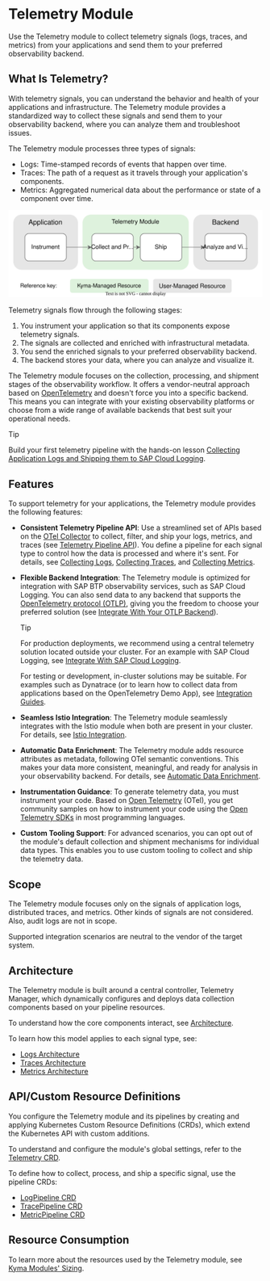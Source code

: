 # Telemetry Module

Use the Telemetry module to collect telemetry signals (logs, traces, and metrics) from your applications and send them to your preferred observability backend.

## What Is Telemetry?

With telemetry signals, you can understand the behavior and health of your applications and infrastructure. The Telemetry module provides a standardized way to collect these signals and send them to your observability backend, where you can analyze them and troubleshoot issues.

The Telemetry module processes three types of signals:

- Logs: Time-stamped records of events that happen over time.
- Traces: The path of a request as it travels through your application's components.
- Metrics: Aggregated numerical data about the performance or state of a component over time.

![Stages of Observability](./assets/telemetry-stages.drawio.svg)

Telemetry signals flow through the following stages:

1. You instrument your application so that its components expose telemetry signals.
2. The signals are collected and enriched with infrastructural metadata.
3. You send the enriched signals to your preferred observability backend.
4. The backend stores your data, where you can analyze and visualize it.

The Telemetry module focuses on the collection, processing, and shipment stages of the observability workflow. It offers a vendor-neutral approach based on [OpenTelemetry](https://opentelemetry.io/) and doesn't force you into a specific backend. This means you can integrate with your existing observability platforms or choose from a wide range of available backends that best suit your operational needs.

> [!TIP]
> Build your first telemetry pipeline with the hands-on lesson [Collecting Application Logs and Shipping them to SAP Cloud Logging](https://learning.sap.com/learning-journeys/developing-applications-in-sap-btp-kyma-runtime/collecting-application-logs-and-shipping-to-sap-cloud-logging).

## Features

To support telemetry for your applications, the Telemetry module provides the following features:

- **Consistent Telemetry Pipeline API**: Use a streamlined set of APIs based on the [OTel Collector](https://opentelemetry.io/docs/collector/) to collect, filter, and ship your logs, metrics, and traces (see [Telemetry Pipeline API](pipelines.md)). You define a pipeline for each signal type to control how the data is processed and where it's sent. For details, see [Collecting Logs](./collecting-logs/README.md), [Collecting Traces](./collecting-traces/README.md), and [Collecting Metrics](./collecting-metrics/README.md).

- **Flexible Backend Integration**: The Telemetry module is optimized for integration with SAP BTP observability services, such as SAP Cloud Logging. You can also send data to any backend that supports the [OpenTelemetry protocol (OTLP)](https://opentelemetry.io/docs/specs/otel/protocol/), giving you the freedom to choose your preferred solution (see [Integrate With Your OTLP Backend](./integrate-otlp-backend/)).

  > [!TIP]
  > For production deployments, we recommend using a central telemetry solution located outside your cluster. For an example with SAP Cloud Logging, see [Integrate With SAP Cloud Logging](./integration/sap-cloud-logging/README.md).
  >
  > For testing or development, in-cluster solutions may be suitable. For examples such as Dynatrace (or to learn how to collect data from applications based on the OpenTelemetry Demo App), see [Integration Guides](https://kyma-project.io/#/telemetry-manager/user/integration/README).

- **Seamless Istio Integration**: The Telemetry module seamlessly integrates with the Istio module when both are present in your cluster. For details, see [Istio Integration](./architecture/istio-integration.md).

- **Automatic Data Enrichment**: The Telemetry module adds resource attributes as metadata, following OTel semantic conventions. This makes your data more consistent, meaningful, and ready for analysis in your observability backend. For details, see [Automatic Data Enrichment](./filter-and-process/automatic-data-enrichment.md).

- **Instrumentation Guidance**: To generate telemetry data, you must instrument your code. Based on [Open Telemetry](https://opentelemetry.io/) (OTel), you get community samples on how to instrument your code using the [Open Telemetry SDKs](https://opentelemetry.io/docs/languages/) in most programming languages.

- **Custom Tooling Support**: For advanced scenarios, you can opt out of the module's default collection and shipment mechanisms for individual data types. This enables you to use custom tooling to collect and ship the telemetry data.

## Scope

The Telemetry module focuses only on the signals of application logs, distributed traces, and metrics. Other kinds of signals are not considered. Also, audit logs are not in scope.

Supported integration scenarios are neutral to the vendor of the target system.

## Architecture

The Telemetry module is built around a central controller, Telemetry Manager, which dynamically configures and deploys data collection components based on your pipeline resources.

To understand how the core components interact, see [Architecture](architecture/README.md).

To learn how this model applies to each signal type, see:

- [Logs Architecture](./architecture/logs-architecture.md)
- [Traces Architecture](./architecture/traces-architecture.md)
- [Metrics Architecture](./architecture/metrics-architecture.md)

## API/Custom Resource Definitions

You configure the Telemetry module and its pipelines by creating and applying Kubernetes Custom Resource Definitions (CRDs), which extend the Kubernetes API with custom additions.

To understand and configure the module's global settings, refer to the [Telemetry CRD](./resources/01-telemetry.md).

To define how to collect, process, and ship a specific signal, use the pipeline CRDs:

- [LogPipeline CRD](./resources/02-logpipeline.md)
- [TracePipeline CRD](./resources/04-tracepipeline.md)
- [MetricPipeline CRD](./resources/05-metricpipeline.md)

## Resource Consumption

To learn more about the resources used by the Telemetry module, see [Kyma Modules' Sizing](https://help.sap.com/docs/btp/sap-business-technology-platform/kyma-modules-sizing#telemetry).
